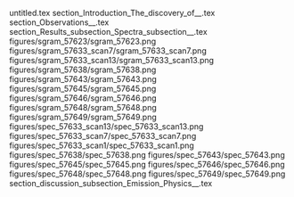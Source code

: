 untitled.tex
section_Introduction_The_discovery_of__.tex
section_Observations__.tex
section_Results_subsection_Spectra_subsection__.tex
figures/sgram_57623/sgram_57623.png
figures/sgram_57633_scan7/sgram_57633_scan7.png
figures/sgram_57633_scan13/sgram_57633_scan13.png
figures/sgram_57638/sgram_57638.png
figures/sgram_57643/sgram_57643.png
figures/sgram_57645/sgram_57645.png
figures/sgram_57646/sgram_57646.png
figures/sgram_57648/sgram_57648.png
figures/sgram_57649/sgram_57649.png
figures/spec_57633_scan13/spec_57633_scan13.png
figures/spec_57633_scan7/spec_57633_scan7.png
figures/spec_57633_scan1/spec_57633_scan1.png
figures/spec_57638/spec_57638.png
figures/spec_57643/spec_57643.png
figures/spec_57645/spec_57645.png
figures/spec_57646/spec_57646.png
figures/spec_57648/spec_57648.png
figures/spec_57649/spec_57649.png
section_discussion_subsection_Emission_Physics__.tex
